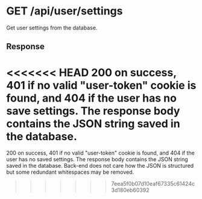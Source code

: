 # GET /api/user/settings

Get user settings from the database.

## Response

<<<<<<< HEAD
200 on success, 401 if no valid "user-token" cookie is found, and 404 if the user has no save settings. The response body contains the JSON string saved in the database.
=======
200 on success, 401 if no valid "user-token" cookie is found, and 404 if the user has no saved settings. The response body contains the JSON string saved in the database. Back-end does not care how the JSON is structured but some redundant whitespaces may be removed.

> > > > > > > 7eea5f0b07d10eaf67335c61424c3d180eb60392

